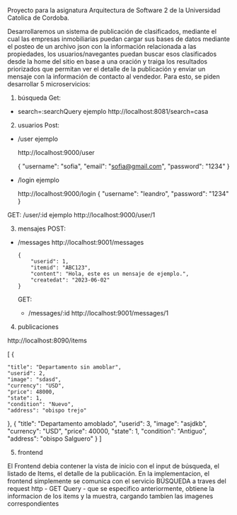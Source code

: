 Proyecto para la asignatura Arquitectura de Software 2 de la Universidad Catolica de Cordoba.

Desarrollaremos un sistema de publicación de clasificados, mediante el cual las empresas inmobiliarias puedan cargar sus bases de datos mediante el posteo de un
archivo json con la información relacionada a las propiedades, los usuarios/navegantes puedan buscar esos clasificados desde la home del sitio en base a una oración 
y traiga los resultados priorizados que permitan ver el detalle de la publicación y enviar un mensaje con la información de contacto al vendedor.
Para esto, se piden desarrollar 5 microservicios:

1. búsqueda
Get:
- search=:searchQuery ejemplo http://localhost:8081/search=casa

2. usuarios
Post:
  - /user
    ejemplo

      http://localhost:9000/user

      {
          "username": "sofia",
          "email": "sofia@gmail.com",
          "password": "1234"
      }

  - /login
    ejemplo

      http://localhost:9000/login
      {
          "username": "leandro",
          "password": "1234"
      }

GET:
  /user/:id
    ejemplo
      http://localhost:9000/user/1

3. mensajes
POST:
- /messages
      http://localhost:9001/messages

      {
          "userid": 1,
          "itemid": "ABC123",
          "content": "Hola, este es un mensaje de ejemplo.",
          "createdat": "2023-06-02"
      }
  
  GET:
  - /messages/:id
      http://localhost:9001/messages/1
  
4. publicaciones

http://localhost:8090/items

[
  {
   
    "title": "Departamento sin amoblar",
    "userid": 2,
    "image": "sdasd",
    "currency": "USD",
    "price": 48000,
    "state": 1,
    "condition": "Nuevo",
    "address": "obispo trejo"
  },
  {
    "title": "Departamento amoblado",
    "userid": 3,
    "image": "asjdkb",
    "currency": "USD",
    "price": 40000,
    "state": 1,
    "condition": "Antiguo",
    "address": "obispo Salguero"
  }
]

5. frontend

El Frontend debia contener la vista de inicio con el input de búsqueda, el listado de Items, el detalle de la publicación.
En la implementacion, el frontend simplemente se comunica con el servicio BÚSQUEDA a traves del request http - GET Query - que se especifico anteriormente,
obtiene la informacion de los items y la muestra, cargando tambien las imagenes correspondientes
